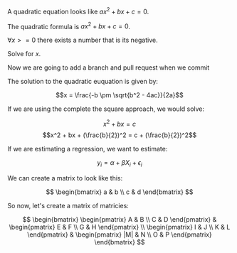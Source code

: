 A quadratic equation looks like $ax^2 + bx + c = 0$.

The quadratic formula is $ax^2 + bx + c = 0$.

$\forall x >= 0$ there exists a number that is its negative.

Solve for $x$.

Now we are going to add a branch and pull request when we commit

The solution to the quadratic euquation is given by:

$$x = \frac{-b \pm \sqrt{b^2 - 4ac}}{2a}$$

If we are using the complete the square approach, we would solve:

$$x^2 + bx = c$$
$$x^2 + bx + (\frac{b}{2})^2 = c + (\frac{b}{2})^2$$

If we are estimating a regression, we want to estimate:

$$y_i = \alpha + \beta X_i + \epsilon_i$$

We can create a matrix to look like this:

$$
\begin{bmatrix}
a & b \\
c & d
\end{bmatrix}
$$

So now, let's create a matrix of matricies:

$$
\begin{bmatrix}
\begin{pmatrix}
A & B \\
C & D 
\end{pmatrix} 
&
\begin{pmatrix}
E & F \\
G & H 
\end{pmatrix} 
\\
\begin{pmatrix}
I & J \\
K & L 
\end{pmatrix} 
&
\begin{pmatrix}
|M| & N \\
O & P 
\end{pmatrix}
\end{bmatrix}
$$





